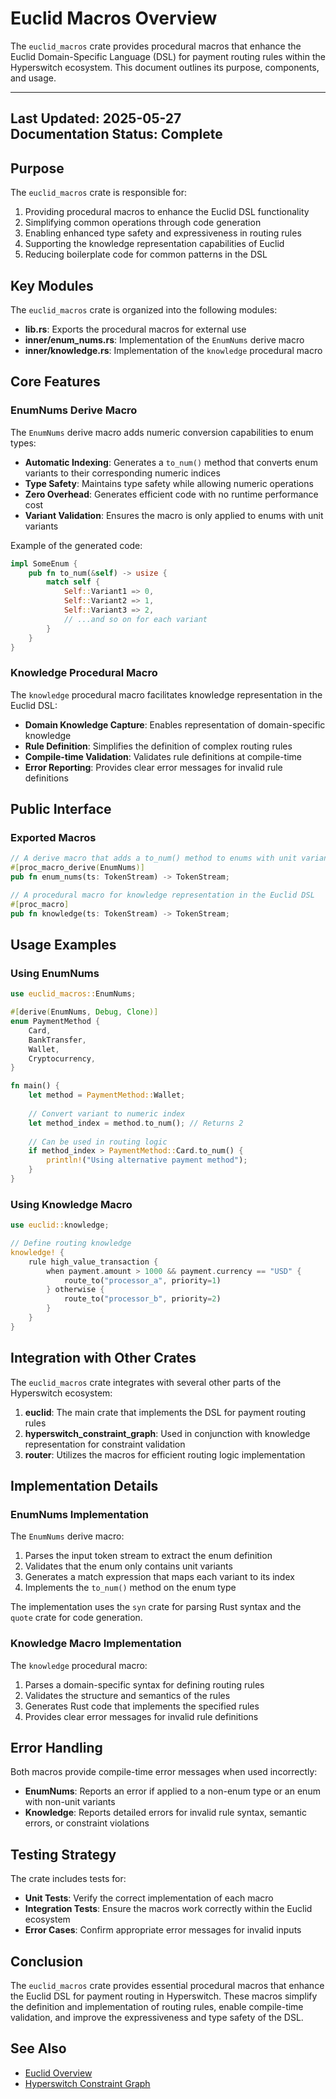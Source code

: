# Euclid Macros Overview

The `euclid_macros` crate provides procedural macros that enhance the Euclid Domain-Specific Language (DSL) for payment routing rules within the Hyperswitch ecosystem. This document outlines its purpose, components, and usage.

---
**Last Updated:** 2025-05-27  
**Documentation Status:** Complete
---

## Purpose

The `euclid_macros` crate is responsible for:

1. Providing procedural macros to enhance the Euclid DSL functionality
2. Simplifying common operations through code generation
3. Enabling enhanced type safety and expressiveness in routing rules
4. Supporting the knowledge representation capabilities of Euclid
5. Reducing boilerplate code for common patterns in the DSL

## Key Modules

The `euclid_macros` crate is organized into the following modules:

- **lib.rs**: Exports the procedural macros for external use
- **inner/enum_nums.rs**: Implementation of the `EnumNums` derive macro
- **inner/knowledge.rs**: Implementation of the `knowledge` procedural macro

## Core Features

### EnumNums Derive Macro

The `EnumNums` derive macro adds numeric conversion capabilities to enum types:

- **Automatic Indexing**: Generates a `to_num()` method that converts enum variants to their corresponding numeric indices
- **Type Safety**: Maintains type safety while allowing numeric operations
- **Zero Overhead**: Generates efficient code with no runtime performance cost
- **Variant Validation**: Ensures the macro is only applied to enums with unit variants

Example of the generated code:

```rust
impl SomeEnum {
    pub fn to_num(&self) -> usize {
        match self {
            Self::Variant1 => 0,
            Self::Variant2 => 1,
            Self::Variant3 => 2,
            // ...and so on for each variant
        }
    }
}
```

### Knowledge Procedural Macro

The `knowledge` procedural macro facilitates knowledge representation in the Euclid DSL:

- **Domain Knowledge Capture**: Enables representation of domain-specific knowledge
- **Rule Definition**: Simplifies the definition of complex routing rules
- **Compile-time Validation**: Validates rule definitions at compile-time
- **Error Reporting**: Provides clear error messages for invalid rule definitions

## Public Interface

### Exported Macros

```rust
// A derive macro that adds a to_num() method to enums with unit variants
#[proc_macro_derive(EnumNums)]
pub fn enum_nums(ts: TokenStream) -> TokenStream;

// A procedural macro for knowledge representation in the Euclid DSL
#[proc_macro]
pub fn knowledge(ts: TokenStream) -> TokenStream;
```

## Usage Examples

### Using EnumNums

```rust
use euclid_macros::EnumNums;

#[derive(EnumNums, Debug, Clone)]
enum PaymentMethod {
    Card,
    BankTransfer,
    Wallet,
    Cryptocurrency,
}

fn main() {
    let method = PaymentMethod::Wallet;
    
    // Convert variant to numeric index
    let method_index = method.to_num(); // Returns 2
    
    // Can be used in routing logic
    if method_index > PaymentMethod::Card.to_num() {
        println!("Using alternative payment method");
    }
}
```

### Using Knowledge Macro

```rust
use euclid::knowledge;

// Define routing knowledge
knowledge! {
    rule high_value_transaction {
        when payment.amount > 1000 && payment.currency == "USD" {
            route_to("processor_a", priority=1)
        } otherwise {
            route_to("processor_b", priority=2)
        }
    }
}
```

## Integration with Other Crates

The `euclid_macros` crate integrates with several other parts of the Hyperswitch ecosystem:

1. **euclid**: The main crate that implements the DSL for payment routing rules
2. **hyperswitch_constraint_graph**: Used in conjunction with knowledge representation for constraint validation
3. **router**: Utilizes the macros for efficient routing logic implementation

## Implementation Details

### EnumNums Implementation

The `EnumNums` derive macro:

1. Parses the input token stream to extract the enum definition
2. Validates that the enum only contains unit variants
3. Generates a match expression that maps each variant to its index
4. Implements the `to_num()` method on the enum type

The implementation uses the `syn` crate for parsing Rust syntax and the `quote` crate for code generation.

### Knowledge Macro Implementation

The `knowledge` procedural macro:

1. Parses a domain-specific syntax for defining routing rules
2. Validates the structure and semantics of the rules
3. Generates Rust code that implements the specified rules
4. Provides clear error messages for invalid rule definitions

## Error Handling

Both macros provide compile-time error messages when used incorrectly:

- **EnumNums**: Reports an error if applied to a non-enum type or an enum with non-unit variants
- **Knowledge**: Reports detailed errors for invalid rule syntax, semantic errors, or constraint violations

## Testing Strategy

The crate includes tests for:

- **Unit Tests**: Verify the correct implementation of each macro
- **Integration Tests**: Ensure the macros work correctly within the Euclid ecosystem
- **Error Cases**: Confirm appropriate error messages for invalid inputs

## Conclusion

The `euclid_macros` crate provides essential procedural macros that enhance the Euclid DSL for payment routing in Hyperswitch. These macros simplify the definition and implementation of routing rules, enable compile-time validation, and improve the expressiveness and type safety of the DSL.

## See Also

- [Euclid Overview](../euclid/overview.md)
- [Hyperswitch Constraint Graph](../hyperswitch_constraint_graph/overview.md)
